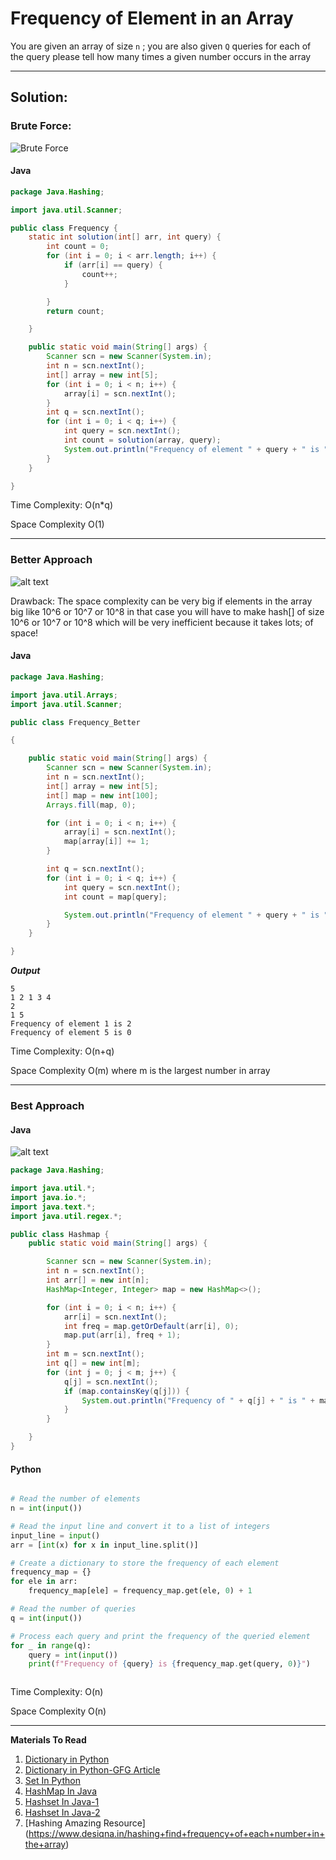 # Frequency of Element in an Array

You are given an array of size `n` ; you are also given `Q` queries for each of the query please tell how many times a given number occurs in the array

---

## **Solution**:

### **Brute Force**:

![Brute Force](./Images/image.png)

#### Java

```java
package Java.Hashing;

import java.util.Scanner;

public class Frequency {
    static int solution(int[] arr, int query) {
        int count = 0;
        for (int i = 0; i < arr.length; i++) {
            if (arr[i] == query) {
                count++;
            }

        }
        return count;

    }

    public static void main(String[] args) {
        Scanner scn = new Scanner(System.in);
        int n = scn.nextInt();
        int[] array = new int[5];
        for (int i = 0; i < n; i++) {
            array[i] = scn.nextInt();
        }
        int q = scn.nextInt();
        for (int i = 0; i < q; i++) {
            int query = scn.nextInt();
            int count = solution(array, query);
            System.out.println("Frequency of element " + query + " is " + count);
        }
    }

}

```

Time Complexity: O(n\*q)

Space Complexity O(1)

---

### **Better Approach**

![alt text](./Images/image-1.png)

Drawback:
The space complexity can be very big if elements in the array big like 10^6 or 10^7 or 10^8 in that case you will have to make hash[] of size 10^6 or 10^7 or 10^8 which will be very inefficient because it takes lots; of space!

#### Java

```java
package Java.Hashing;

import java.util.Arrays;
import java.util.Scanner;

public class Frequency_Better

{

    public static void main(String[] args) {
        Scanner scn = new Scanner(System.in);
        int n = scn.nextInt();
        int[] array = new int[5];
        int[] map = new int[100];
        Arrays.fill(map, 0);

        for (int i = 0; i < n; i++) {
            array[i] = scn.nextInt();
            map[array[i]] += 1;
        }

        int q = scn.nextInt();
        for (int i = 0; i < q; i++) {
            int query = scn.nextInt();
            int count = map[query];

            System.out.println("Frequency of element " + query + " is " + count);
        }
    }

}


```

**_Output_**

```
5
1 2 1 3 4
2
1 5
Frequency of element 1 is 2
Frequency of element 5 is 0

```

Time Complexity: O(n+q)

Space Complexity O(m) where m is the largest number in array

---

### **Best Approach**

#### Java

![alt text](./Images/image-2.png)

```Java
package Java.Hashing;

import java.util.*;
import java.io.*;
import java.text.*;
import java.util.regex.*;

public class Hashmap {
    public static void main(String[] args) {

        Scanner scn = new Scanner(System.in);
        int n = scn.nextInt();
        int arr[] = new int[n];
        HashMap<Integer, Integer> map = new HashMap<>();

        for (int i = 0; i < n; i++) {
            arr[i] = scn.nextInt();
            int freq = map.getOrDefault(arr[i], 0);
            map.put(arr[i], freq + 1);
        }
        int m = scn.nextInt();
        int q[] = new int[m];
        for (int j = 0; j < m; j++) {
            q[j] = scn.nextInt();
            if (map.containsKey(q[j])) {
                System.out.println("Frequency of " + q[j] + " is " + map.get(q[j]));
            }
        }

    }
}

```

#### Python

```python

# Read the number of elements
n = int(input())

# Read the input line and convert it to a list of integers
input_line = input()
arr = [int(x) for x in input_line.split()]

# Create a dictionary to store the frequency of each element
frequency_map = {}
for ele in arr:
    frequency_map[ele] = frequency_map.get(ele, 0) + 1

# Read the number of queries
q = int(input())

# Process each query and print the frequency of the queried element
for _ in range(q):
    query = int(input())
    print(f"Frequency of {query} is {frequency_map.get(query, 0)}")



```

Time Complexity: O(n)

Space Complexity O(n)

---

**Materials To Read**

1. [Dictionary in Python ](https://docs.python.org/3/library/stdtypes.html#mapping-types-dict)
2. [Dictionary in Python-GFG Article](https://www.geeksforgeeks.org/python-dictionary/)
3. [Set In Python](https://realpython.com/python-sets/)
4. [HashMap In Java](https://www.baeldung.com/java-hashmap)
5. [Hashset In Java-1](https://www.simplilearn.com/tutorials/java-tutorial/hashset-in-java)
6. [Hashset In Java-2](https://www.baeldung.com/java-hashset)
7. [Hashing Amazing Resource] (https://www.desiqna.in/hashing+find+frequency+of+each+number+in+the+array)
